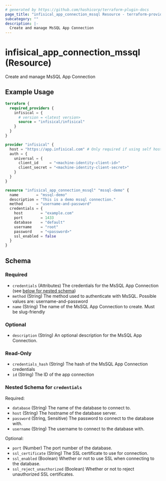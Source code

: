 ```yaml
---
# generated by https://github.com/hashicorp/terraform-plugin-docs
page_title: "infisical_app_connection_mssql Resource - terraform-provider-infisical"
subcategory: ""
description: |-
  Create and manage MsSQL App Connection
---
```


# infisical_app_connection_mssql (Resource)

Create and manage MsSQL App Connection

## Example Usage

```terraform
terraform {
  required_providers {
    infisical = {
      # version = <latest version>
      source = "infisical/infisical"
    }
  }
}

provider "infisical" {
  host = "https://app.infisical.com" # Only required if using self hosted instance of Infisical, default is https://app.infisical.com
  auth = {
    universal = {
      client_id     = "<machine-identity-client-id>"
      client_secret = "<machine-identity-client-secret>"
    }
  }
}

resource "infisical_app_connection_mssql" "mssql-demo" {
  name        = "mssql-demo"
  description = "This is a demo mssql connection."
  method      = "username-and-password"
  credentials = {
    host        = "example.com"
    port        = 1433
    database    = "default"
    username    = "root"
    password    = "<password>"
    ssl_enabled = false
  }
}
```

<!-- schema generated by tfplugindocs -->
## Schema

### Required

- `credentials` (Attributes) The credentials for the MsSQL App Connection (see [below for nested schema](#nestedatt--credentials))
- `method` (String) The method used to authenticate with MsSQL. Possible values are: username-and-password
- `name` (String) The name of the MsSQL App Connection to create. Must be slug-friendly

### Optional

- `description` (String) An optional description for the MsSQL App Connection.

### Read-Only

- `credentials_hash` (String) The hash of the MsSQL App Connection credentials
- `id` (String) The ID of the app connection

<a id="nestedatt--credentials"></a>
### Nested Schema for `credentials`

Required:

- `database` (String) The name of the database to connect to.
- `host` (String) The hostname of the database server.
- `password` (String, Sensitive) The password to connect to the database with.
- `username` (String) The username to connect to the database with.

Optional:

- `port` (Number) The port number of the database.
- `ssl_certificate` (String) The SSL certificate to use for connection.
- `ssl_enabled` (Boolean) Whether or not to use SSL when connecting to the database.
- `ssl_reject_unauthorized` (Boolean) Whether or not to reject unauthorized SSL certificates.
